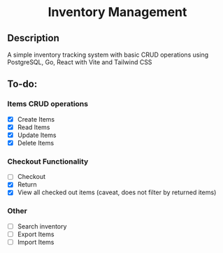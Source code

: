 <div align="center">

# Inventory Management

</div>

## Description

A simple inventory tracking system with basic CRUD operations using PostgreSQL, Go, React with Vite and Tailwind CSS

## To-do:

### Items CRUD operations
- [x] Create Items
- [x] Read Items
- [x] Update Items
- [x] Delete Items

### Checkout Functionality
- [ ] Checkout
- [x] Return
- [x] View all checked out items (caveat, does not filter by returned items)

### Other
- [ ] Search inventory
- [ ] Export Items
- [ ] Import Items

